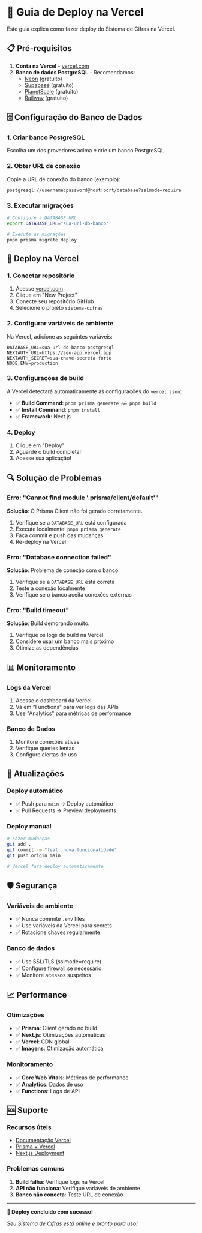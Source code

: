 # 🚀 Guia de Deploy na Vercel

Este guia explica como fazer deploy do Sistema de Cifras na Vercel.

## 📋 Pré-requisitos

1. **Conta na Vercel** - [vercel.com](https://vercel.com)
2. **Banco de dados PostgreSQL** - Recomendamos:
   - [Neon](https://neon.tech) (gratuito)
   - [Supabase](https://supabase.com) (gratuito)
   - [PlanetScale](https://planetscale.com) (gratuito)
   - [Railway](https://railway.app) (gratuito)

## 🗄️ Configuração do Banco de Dados

### 1. Criar banco PostgreSQL
Escolha um dos provedores acima e crie um banco PostgreSQL.

### 2. Obter URL de conexão
Copie a URL de conexão do banco (exemplo):
```
postgresql://username:password@host:port/database?sslmode=require
```

### 3. Executar migrações
```bash
# Configure a DATABASE_URL
export DATABASE_URL="sua-url-do-banco"

# Execute as migrações
pnpm prisma migrate deploy
```

## 🔧 Deploy na Vercel

### 1. Conectar repositório
1. Acesse [vercel.com](https://vercel.com)
2. Clique em "New Project"
3. Conecte seu repositório GitHub
4. Selecione o projeto `sistema-cifras`

### 2. Configurar variáveis de ambiente
Na Vercel, adicione as seguintes variáveis:

```env
DATABASE_URL=sua-url-do-banco-postgresql
NEXTAUTH_URL=https://seu-app.vercel.app
NEXTAUTH_SECRET=sua-chave-secreta-forte
NODE_ENV=production
```

### 3. Configurações de build
A Vercel detectará automaticamente as configurações do `vercel.json`:
- ✅ **Build Command**: `pnpm prisma generate && pnpm build`
- ✅ **Install Command**: `pnpm install`
- ✅ **Framework**: Next.js

### 4. Deploy
1. Clique em "Deploy"
2. Aguarde o build completar
3. Acesse sua aplicação!

## 🔍 Solução de Problemas

### Erro: "Cannot find module '.prisma/client/default'"
**Solução**: O Prisma Client não foi gerado corretamente.

1. Verifique se a `DATABASE_URL` está configurada
2. Execute localmente: `pnpm prisma generate`
3. Faça commit e push das mudanças
4. Re-deploy na Vercel

### Erro: "Database connection failed"
**Solução**: Problema de conexão com o banco.

1. Verifique se a `DATABASE_URL` está correta
2. Teste a conexão localmente
3. Verifique se o banco aceita conexões externas

### Erro: "Build timeout"
**Solução**: Build demorando muito.

1. Verifique os logs de build na Vercel
2. Considere usar um banco mais próximo
3. Otimize as dependências

## 📊 Monitoramento

### Logs da Vercel
1. Acesse o dashboard da Vercel
2. Vá em "Functions" para ver logs das APIs
3. Use "Analytics" para métricas de performance

### Banco de Dados
1. Monitore conexões ativas
2. Verifique queries lentas
3. Configure alertas de uso

## 🔄 Atualizações

### Deploy automático
- ✅ Push para `main` → Deploy automático
- ✅ Pull Requests → Preview deployments

### Deploy manual
```bash
# Fazer mudanças
git add .
git commit -m "feat: nova funcionalidade"
git push origin main

# Vercel fará deploy automaticamente
```

## 🛡️ Segurança

### Variáveis de ambiente
- ✅ Nunca commite `.env` files
- ✅ Use variáveis da Vercel para secrets
- ✅ Rotacione chaves regularmente

### Banco de dados
- ✅ Use SSL/TLS (sslmode=require)
- ✅ Configure firewall se necessário
- ✅ Monitore acessos suspeitos

## 📈 Performance

### Otimizações
- ✅ **Prisma**: Client gerado no build
- ✅ **Next.js**: Otimizações automáticas
- ✅ **Vercel**: CDN global
- ✅ **Imagens**: Otimização automática

### Monitoramento
- ✅ **Core Web Vitals**: Métricas de performance
- ✅ **Analytics**: Dados de uso
- ✅ **Functions**: Logs de API

## 🆘 Suporte

### Recursos úteis
- [Documentação Vercel](https://vercel.com/docs)
- [Prisma + Vercel](https://www.prisma.io/docs/guides/deployment/deployment-guides/deploying-to-vercel)
- [Next.js Deployment](https://nextjs.org/docs/deployment)

### Problemas comuns
1. **Build falha**: Verifique logs na Vercel
2. **API não funciona**: Verifique variáveis de ambiente
3. **Banco não conecta**: Teste URL de conexão

---

**🎉 Deploy concluído com sucesso!**

*Seu Sistema de Cifras está online e pronto para uso!*
